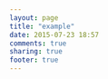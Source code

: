 ```yaml
---
layout: page
title: "example"
date: 2015-07-23 18:57
comments: true
sharing: true
footer: true
---
```

